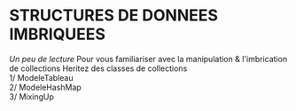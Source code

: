 # STRUCTURES DE DONNEES IMBRIQUEES
*Un peu de lecture*
Pour vous familiariser avec la manipulation & l'imbrication de collections
Heritez des classes de collections  
1/ ModeleTableau  
2/ ModeleHashMap  
3/ MixingUp  
